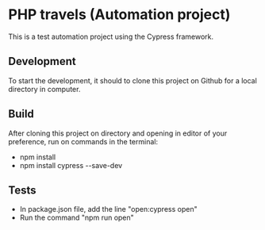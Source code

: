 # PHP travels (Automation project)
This is a test automation project using the Cypress framework. 

## Development
To start the development, it should to clone this project on Github for a local directory in computer. 

## Build
After cloning this project on directory and opening in editor of your preference, 
run on commands in the terminal: 

- npm install
- npm install cypress --save-dev

## Tests
- In package.json file, add the line  "open:cypress open"
- Run the command "npm run open"
